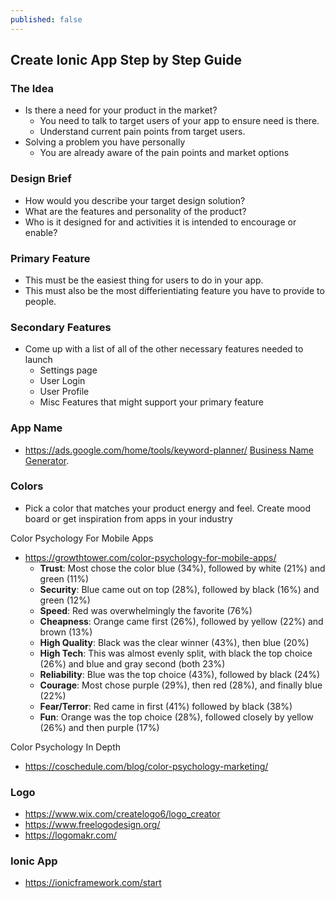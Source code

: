 ```yaml
---
published: false
---
```

## Create Ionic App Step by Step Guide

### The Idea
- Is there a need for your product in the market?
	- You need to talk to target users of your app to ensure need is there.
	- Understand current pain points from target users.
- Solving a problem you have personally
	- You are already aware of the pain points and market options
    
### Design Brief
- How would you describe your target design solution?
- What are the features and personality of the product?
- Who is it designed for and activities it is intended to encourage or enable?

### Primary Feature
- This must be the easiest thing for users to do in your app.
- This must also be the most differientiating feature you have to provide to people.

### Secondary Features
- Come up with a list of all of the other necessary features needed to launch
	- Settings page
    - User Login
    - User Profile
    - Misc Features that might support your primary feature
    
### App Name
- https://ads.google.com/home/tools/keyword-planner/
[Business Name Generator](https://businessnamegenerator.com/).

### Colors
- Pick a color that matches your product energy and feel. Create mood board or get inspiration from apps in your industry

Color Psychology For Mobile Apps
- https://growthtower.com/color-psychology-for-mobile-apps/
  - **Trust**: Most chose the color blue (34%), followed by white (21%) and green (11%)
  - **Security**: Blue came out on top (28%), followed by black (16%) and green (12%)
  - **Speed**: Red was overwhelmingly the favorite (76%)
  - **Cheapness**: Orange came first (26%), followed by yellow (22%) and brown (13%)
  - **High Quality**: Black was the clear winner (43%), then blue (20%)
  - **High Tech**: This was almost evenly split, with black the top choice (26%) and blue and gray second (both 23%)
  - **Reliability**: Blue was the top choice (43%), followed by black (24%)
  - **Courage**: Most chose purple (29%), then red (28%), and finally blue (22%)
  - **Fear/Terror**: Red came in first (41%) followed by black (38%)
  - **Fun**: Orange was the top choice (28%), followed closely by yellow (26%) and then purple (17%)

Color Psychology In Depth
- https://coschedule.com/blog/color-psychology-marketing/

### Logo
- https://www.wix.com/createlogo6/logo_creator
- https://www.freelogodesign.org/
- https://logomakr.com/

### Ionic App
- https://ionicframework.com/start



